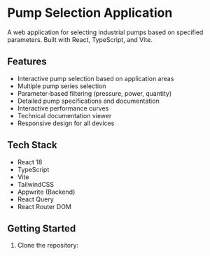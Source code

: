 # Pump Selection Application

A web application for selecting industrial pumps based on specified parameters. Built with React, TypeScript, and Vite.

## Features

- Interactive pump selection based on application areas
- Multiple pump series selection
- Parameter-based filtering (pressure, power, quantity)
- Detailed pump specifications and documentation
- Interactive performance curves
- Technical documentation viewer
- Responsive design for all devices

## Tech Stack

- React 18
- TypeScript
- Vite
- TailwindCSS
- Appwrite (Backend)
- React Query
- React Router DOM

## Getting Started

1. Clone the repository:
